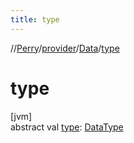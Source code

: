 ```yaml
---
title: type
---
```

//[Perry](../../../index.html)/[provider](../index.html)/[Data](index.html)/[type](type.html)



# type



[jvm]\
abstract val [type](type.html): [DataType](../../provider.wz/-data-type/index.html)





